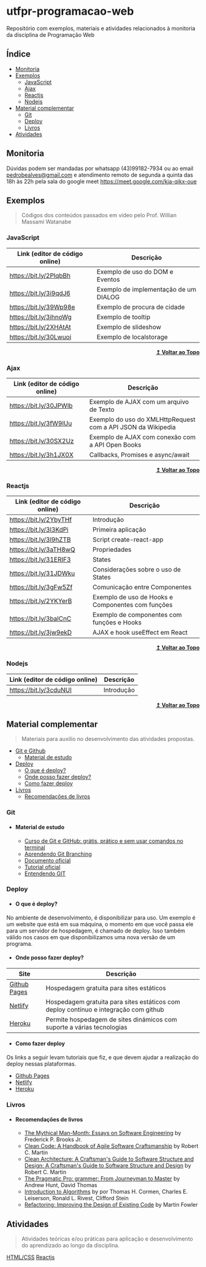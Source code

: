 # utfpr-programacao-web <!-- omit in toc -->

Repositório com exemplos, materiais e atividades relacionados à monitoria da disciplina de Programação Web

## Índice <!-- omit in toc -->

- [Monitoria](#monitoria)
- [Exemplos](#exemplos)
  - [JavaScript](#javascript)
  - [Ajax](#ajax)
  - [Reactjs](#reactjs)
  - [Nodejs](#nodejs)
- [Material complementar](#material-complementar)
  - [Git](#git)
  - [Deploy](#deploy)
  - [Livros](#livros)
- [Atividades](#atividades)

## Monitoria

Dúvidas podem ser mandadas por whatsapp (43)99182-7934 ou ao email pedrobealves@gmail.com
e atendimento remoto de segunda a quinta das 18h às 22h pela sala do google meet https://meet.google.com/kja-qikx-oue

## Exemplos

>Códigos dos conteúdos passados em vídeo pelo Prof. Willian Massami Watanabe

### JavaScript

| Link (editor de código online) | Descrição                             |
| ------------------------------ | ------------------------------------- |
| https://bit.ly/2PlqbBh         | Exemplo de uso do DOM e Eventos       |
| https://bit.ly/3i9qdJ6         | Exemplo de implementação de um DIALOG |
| https://bit.ly/39Wp98e         | Exemplo de procura de cidade          |
| https://bit.ly/3ihnoWg         | Exemplo de tooltip                    |
| https://bit.ly/2XHAtAt         | Exemplo de slideshow                  |
| https://bit.ly/30Lwuoi         | Exemplo de localstorage               |

<div align="right">
    <b><a href="#índice">↥ Voltar ao Topo</a></b>
</div>

### Ajax

| Link (editor de código online) | Descrição                                                    |
| ------------------------------ | ------------------------------------------------------------ |
| https://bit.ly/30JPWlb         | Exemplo de AJAX com um arquivo de Texto                      |
| https://bit.ly/3fW9lUu         | Exemplo do uso do XMLHttpRequest com a API JSON da Wikipedia |
| https://bit.ly/30SX2Uz         | Exemplo de AJAX com conexão com a API Open Books             |
| https://bit.ly/3h1JX0X         | Callbacks, Promises e async/await                            |

<div align="right">
    <b><a href="#índice">↥ Voltar ao Topo</a></b>
</div>

### Reactjs

| Link (editor de código online) | Descrição                                         |
| ------------------------------ | ------------------------------------------------- |
| https://bit.ly/2YbyTHf         | Introdução                                        |
| https://bit.ly/3l3KdPi         | Primeira aplicação                                |
| https://bit.ly/3l9hZTB         | Script create-react-app                           |
| https://bit.ly/3aTH8wQ         | Propriedades                                      |
| https://bit.ly/31ERIF3         | States                                            |
| https://bit.ly/31JDWku         | Considerações sobre o uso de States               |
| https://bit.ly/3gFw5Zf         | Comunicação entre Componentes                     |
| https://bit.ly/2YKYerB         | Exemplo de uso de Hooks e Componentes com funções |
| https://bit.ly/3balCnC         | Exemplo de componentes com funções e Hooks        |
| https://bit.ly/3jw9ekD         | AJAX e hook useEffect em React                    |

<div align="right">
    <b><a href="#índice">↥ Voltar ao Topo</a></b>
</div>

### Nodejs

| Link (editor de código online) | Descrição  |
| ------------------------------ | ---------- |
| https://bit.ly/3cduNUI         | Introdução |

<div align="right">
    <b><a href="#índice">↥ Voltar ao Topo</a></b>
</div>

## Material complementar

>Materiais para auxilio no desenvolvimento das atividades propostas.

- [Git e Github](#git)
  - [Material de estudo](#material-de-estudo)
- [Deploy](#deploy)
  - [O que é deploy?](#o-que-é-deploy)
  - [Onde posso fazer deploy?](#onde-posso-fazer-deploy)
  - [Como fazer deploy](#como-fazer-deploy)
- [Livros](#livros)
  - [Recomendações de livros](#recomendações-de-livros)

### Git

* #### Material de estudo
  * [Curso de Git e GitHub: grátis, prático e sem usar comandos no terminal](https://www.youtube.com/playlist?list=PLHz_AreHm4dm7ZULPAmadvNhH6vk9oNZA)
  * [Aprendendo Git Branching](https://learngitbranching.js.org/?locale=pt_BR)
  * [Documento oficial](https://git-scm.com/book/pt-br/v2)
  * [Tutorial oficial](https://try.github.io/)
  * [Entendendo GIT](https://www.youtube.com/watch?v=6Czd1Yetaac)

### Deploy

* #### O que é deploy?

No ambiente de desenvolvimento, é disponibilizar para uso. Um exemplo é um website que está em sua máquina, o momento em que você passa ele para um servidor de hospedagem, é chamado de deploy. Isso também válido nos casos em que disponibilizamos uma nova versão de um programa.

* #### Onde posso fazer deploy?

| Site                                      | Descrição                                                                            |
| ----------------------------------------- | ------------------------------------------------------------------------------------ |
| [Github Pages](https://pages.github.com/) | Hospedagem gratuita para sites estáticos                                             |
| [Netlify](https://www.netlify.com/)       | Hospedagem gratuita para sites estáticos com deploy contínuo e integração com github |
| [Heroku](https://www.heroku.com/)         | Permite hospedagem de sites dinámicos com suporte a várias tecnologias               |

* #### Como fazer deploy

Os links a seguir levam tutoriais que fiz, e que devem ajudar a realização do deploy nessas plataformas.

  * [Github Pages](docs/como-fazer-deploy-github-pages.md)   
  * [Netlify](docs/como-fazer-deploy-netlify.md)
  * [Heroku](docs/como-fazer-deploy-heroku.md)

### Livros

* #### Recomendações de livros
  * [The Mythical Man-Month: Essays on Software Engineering](https://www.amazon.com/Mythical-Man-Month-Software-Engineering-Anniversary/dp/0201835959) by Frederick P. Brooks Jr.
  * [Clean Code: A Handbook of Agile Software Craftsmanship](https://www.amazon.com/Clean-Code-Handbook-Software-Craftsmanship/dp/0132350882/) by Robert C. Martin 
  * [Clean Architecture: A Craftsman's Guide to Software Structure and Design: A Craftsman's Guide to Software Structure and Design](https://www.amazon.com/Clean-Architecture-Craftsmans-Software-Structure/dp/0134494164/) by Robert C. Martin
  * [The Pragmatic Pro: grammer: From Journeyman to Master](https://www.amazon.com/Pragmatic-Programmer-Journeyman-Master/dp/020161622X/) by Andrew Hunt, David Thomas
  * [Introduction to Algorithms](https://www.amazon.com.br/Introduction-Algorithms-English-Thomas-Cormen-ebook/dp/B08FH8N996/) by por Thomas H. Cormen, Charles E. Leiserson, Ronald L. Rivest, Clifford Stein
  * [Refactoring: Improving the Design of Existing Code](https://www.amazon.com/Refactoring-Improving-Existing-Addison-Wesley-Signature/dp/0134757599/) by Martin Fowler

##  Atividades
> Atividades teóricas e/ou práticas para aplicação e desenvolvimento do aprendizado ao longo da disciplina.

[HTML/CSS](./docs/html-css-atv.md)
[Reactjs](./docs/react-atv.md)
